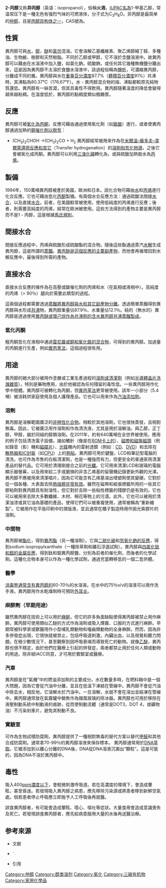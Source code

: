 **2-丙醇**又称**异丙醇**（英语：isopropanol），俗稱**火酒**，[IUPAC名為](https://zh.wikipedia.org/wiki/IUPAC "wikilink")1-甲基乙醇，常温常压下是一種无色有强烈气味的可燃液体，分子式为C<sub>3</sub>H<sub>8</sub>O。异丙醇是最简单的[仲醇](https://zh.wikipedia.org/wiki/仲醇 "wikilink")，且是[丙醇](https://zh.wikipedia.org/wiki/丙醇 "wikilink")[异构体之一](https://zh.wikipedia.org/wiki/异构体 "wikilink")，CAS號為。

## 性質

異丙醇可與[水](../Page/水.md "wikilink")，[醇](../Page/醇.md "wikilink")，[醚](../Page/醚.md "wikilink")和[氯仿](../Page/氯仿.md "wikilink")混溶。它會溶解乙基纖維素、聚乙烯醇縮丁醛、多種油、生物鹼、樹膠和天然樹脂。不同於乙醇或甲醇，它不溶於含鹽溶液中。故異丙醇可以藉由在水溶液中加入鹽，如氯化鈉，硫酸鈉，或任何其它幾種無機鹽分離出來，這是因為異丙醇不太溶於食鹽水溶液中，該過程俗稱為[鹽析](https://zh.wikipedia.org/wiki/鹽析 "wikilink")，可濃縮異丙醇，分離成不同的層。異丙醇與水在[重量百分濃度](https://zh.wikipedia.org/wiki/重量百分濃度 "wikilink")87.7%（[體積百分濃度](https://zh.wikipedia.org/wiki/體積百分濃度 "wikilink")91%）共沸時，其沸點為80.37℃（176.67°F）。水 - 異丙醇混合物的熔、沸點都較原先純物質還低。異丙醇有一絲苦澀，但其具毒性不得飲用。異丙醇隨著溫度的降低會變得越來越粘稠。在溫度低於，異丙醇的黏稠度類似楓糖漿。

## 反應

異丙醇可被[氧化為](https://zh.wikipedia.org/wiki/氧化 "wikilink")[丙酮](../Page/丙酮.md "wikilink")，反應可藉由通過使用氧化劑（如[鉻酸](https://zh.wikipedia.org/wiki/鉻酸 "wikilink")）進行，或者使異丙醇通過加熱的[銅催化劑以脫氫](https://zh.wikipedia.org/wiki/銅 "wikilink")：

  -
    (CH<sub>3</sub>)<sub>2</sub>CHOH →(CH<sub>3</sub>)<sub>2</sub>CO + H<sub>2</sub>
    異丙醇經常被用來作為在[米爾溫–龐多夫–韋爾萊還原反應和其它](https://zh.wikipedia.org/wiki/米爾溫–龐多夫–韋爾萊還原反應 "wikilink")（Transfer hydrogenation）的[溶劑和氫化物源](https://zh.wikipedia.org/wiki/溶劑 "wikilink")，之後它會被氧化成丙酮。異丙醇可以利用[三溴化磷](../Page/三溴化磷.md "wikilink")轉化為，或與硫酸加熱脫水為[丙烯](../Page/丙烯.md "wikilink")。

## 製備

1994年，150萬噸異丙醇被產於美國，歐洲和日本。該化合物可藉由[水](../Page/水.md "wikilink")和[丙烯](../Page/丙烯.md "wikilink")進行化合反應。它也可藉由氫化[丙酮](../Page/丙酮.md "wikilink")製備。有兩個水合反應方法：通過硫酸法間接[水合](../Page/水合.md "wikilink")，以及直接[水合](../Page/水合.md "wikilink")。前者，在美國較常被使用，使用低純度的丙烯進行反應；後者，則需要高純度的丙烯，經常在歐洲被使用。這些方法得到的產物主要是異丙醇而不是1 - 丙醇，這是根據[馬氏規則](https://zh.wikipedia.org/wiki/馬氏規則 "wikilink")。

## 間接水合

間接反應過程中，丙烯與硫酸形成硫酸酯的混合物。隨後這些酯通過蒸汽[水解](../Page/水解.md "wikilink")生成異丙醇，這是所謂的[蒸餾](https://zh.wikipedia.org/wiki/蒸餾 "wikilink")。[異丙醚是這個反應的主要副產物](https://zh.wikipedia.org/wiki/異丙醚 "wikilink")，而他會再循環回到水解反應中，最後得到所需的產物。

## 直接水合

直接水合反應的條件為在高壓或酸催化劑的丙烯和水（在氣相或液相中）。高純度的丙烯（\> 90％）趨向於需要此類型的過程。

這兩個過程都需要透過[蒸餾將異丙醇與水和其它副產物分離](https://zh.wikipedia.org/wiki/蒸餾 "wikilink")。透過簡單蒸餾得到異丙醇與水形成[共沸](../Page/共沸.md "wikilink")物，異丙醇重量佔87.9％、水重量佔12.1％。純的（無水的）異丙醇是透過使用[異丙醚或](https://zh.wikipedia.org/wiki/異丙醚 "wikilink")[環己烷作為共沸劑的含水異丙醇](https://zh.wikipedia.org/wiki/環己烷 "wikilink")[共沸蒸餾製成](https://zh.wikipedia.org/wiki/共沸蒸餾 "wikilink")。

### 氫化丙酮

粗丙酮氫化在液相中通過[雷尼鎳或銅和氧化鉻的混合物](https://zh.wikipedia.org/wiki/雷尼鎳 "wikilink")，可得到的異丙醇。加過量的丙酮進行生產，例如[異丙苯法](../Page/異丙苯法.md "wikilink")，這個過程很有用。

## 用途

異丙醇的絕大部分被用作塗層或工業生產過程的[溶劑或清潔劑](https://zh.wikipedia.org/wiki/溶劑 "wikilink")（例如[半導體晶片洗滌雜質](https://zh.wikipedia.org/wiki/半導體 "wikilink")）。特別是藥物應用，由於他被認為任何殘留的毒性低。一些異丙醇用作化學中間體。異丙醇可被轉化為丙酮，但[異丙苯法](../Page/異丙苯法.md "wikilink")更常被使用。該年一小部分（5.4噸）被消耗供家庭使用及個人護理產品。它也可以用來作為[汽油添加劑](https://zh.wikipedia.org/wiki/汽油添加劑 "wikilink")。

### 溶劑

異丙醇是溶解範圍廣泛的[非極性化合物](https://zh.wikipedia.org/wiki/非極性 "wikilink")。相較於其他溶劑，它也很快蒸發，且相對無毒。因此，它被廣泛用作溶劑和作為清洗液，尤其是用於溶解油。與乙醇，正丁醇，甲醇，屬於同組的醇類溶劑。在2011年，約有640萬噸在全世界被使用。應用的例子包括清洗電子設備，諸如觸針（像是在[ROM卡上的](https://zh.wikipedia.org/wiki/ROM "wikilink")）、[磁帶和磁盤磁頭](https://zh.wikipedia.org/wiki/磁帶 "wikilink")（例如錄音（影）機和[磁碟片](https://zh.wikipedia.org/wiki/磁碟片 "wikilink")）、[光碟](../Page/光碟.md "wikilink")機內的雷射透鏡（例如：[CD](../Page/CD.md "wikilink")、[DVD](https://zh.wikipedia.org/wiki/DVD "wikilink")）和去除在[散熱器和](https://zh.wikipedia.org/wiki/散熱器 "wikilink")[IC封裝](https://zh.wikipedia.org/wiki/積體電路 "wikilink")（如[CPU](https://zh.wikipedia.org/wiki/CPU "wikilink")）上的[熱貼](https://zh.wikipedia.org/wiki/熱貼 "wikilink")。異丙醇可用於鍵盤，LCD和筆記型電腦的清洗，也可作為市售的白板清潔劑，也是一種強而有力，但更安全的普通家用清潔產品的替代品。它可用於清理剛接合之前的[光纖](https://zh.wikipedia.org/wiki/光纖 "wikilink")。它可用來清潔LCD和玻璃的電腦顯示器螢幕，以及用來給二手或磨損的非含乙烯基的留聲機記錄更新外觀的光澤。異丙醇不應被用來清潔唱片，因為它可能含有乙烯基溶出增塑劑使其變硬。它對於從一個各種、大表面去除[熱熔膠非常有效](https://zh.wikipedia.org/wiki/熱熔膠 "wikilink")。雖然在磁帶和紙張標籤所用的一些其它膠粘劑對異丙醇具有耐溶性，但它對於去除一些粘性標籤的殘膠仍是有效的。它也可以被用來去除大多數纖維、木材、棉花等物上的污漬。此外，它也可以被用於清潔油漆或其它油為基礎的產品，使得它們可以被重複使用，通常被稱為“重新繪製”。它被用作在平版印刷中的潤版液，並且通常在櫃子製造時用作拋光紫膠片的溶劑。

### 中間物

異丙醇被[酯化](../Page/酯化反应.md "wikilink")，得到[異丙酯](https://zh.wikipedia.org/wiki/異丙酯 "wikilink")（另一種溶劑）。它與[二硫化碳](../Page/二硫化碳.md "wikilink")和[氫氧化鈉的反應](https://zh.wikipedia.org/wiki/氫氧化鈉 "wikilink")，得到sodium isopropylxanthate（一種除草劑和礦石浮選試劑）。異丙醇與[四氯化鈦和](https://zh.wikipedia.org/wiki/四氯化鈦 "wikilink")[鋁的金屬反應](https://zh.wikipedia.org/wiki/鋁 "wikilink")，得到鈦和鋁異丙醇鹽，分別為前者的催化劑，而後者的化學試劑。這種化合物本身可以作為一種化學試劑，通過充當轉移氫的一個二氫供體。

### 醫學

[消毒墊通常含有異丙醇的](https://zh.wikipedia.org/wiki/消毒墊 "wikilink")60-70％的水溶液。在水中的75％v/v的溶液可以用作洗手液。異丙醇用作水乾燥劑時可預防[外耳炎](../Page/外耳炎.md "wikilink")。

### 麻醉劑（早期用途）

雖然異丙醇在技術上可以用於[麻醉](../Page/麻醉學.md "wikilink")，但它的許多負面缺點使得異丙醇被禁止用作麻醉。異丙醇可使用類似乙醚的方式作為溶劑或吸入煙霧、口服的方式進行麻醉。早期常被科學家或獸醫用作小型哺乳類動物和囓齒類動物的全身麻醉。然而，因為許多併發症出現，它很快就被禁止，包括呼吸道刺激，內臟出血，以及視覺和聽力問題。在極少數情況下，甚至觀察到因呼吸衰竭而導致死亡的動物。就像[乙醚](../Page/乙醚.md "wikilink")，異丙醇也很不穩定，由於他們在醫療上引起的併發症，兩者都禁止用於任何人類或動物的用途。除非經IACC同意，才可用於實驗室或醫療。

### 汽車

異丙醇是在“氣機”中的燃油添加劑的主要成分。水在數量多時，在燃料箱中是一個大問題，因為它會從汽油中分離，並且在低溫下凍結在管線中。異丙醇不會從汽油中除去水，相反地，它溶解水於汽油中。一旦溶解，水就不會在溶出並結凍在管線中。異丙醇通常放在氣霧罐中銷售作為擋風玻璃的除冰器。異丙醇也可用於移除在液壓制動系統中制動液的痕跡，從而使制動流體（通常是DOT3，DOT 4，或礦物油）不污染剎車片，避免其制動不良。

### 實驗室

可作為生物試樣防腐劑，異丙醇提供了一種相對無毒的替代方案以替代[甲醛](../Page/甲醛.md "wikilink")和其他合成防腐劑。通常拿70-99％的異丙醇溶液來保存標本。 異丙醇通常用於[DNA萃取](https://zh.wikipedia.org/wiki/DNA萃取 "wikilink")。它被添加到以離心分離的DNA後，DNA從DNA溶液沉澱出“顆粒”。這是可能的，因為DNA不溶於異丙醇中。

## 毒性

吸入400[ppm濃度以下](https://zh.wikipedia.org/wiki/百萬分率 "wikilink")，會輕微刺激呼吸道。若在高濃度的環境下，會造成暈眩，甚至昏迷。若發現吸入異丙醇之病患，應先移除污染源或將患者移到新鮮空氣處。倘若患者停止呼吸應立即施予人工呼吸後再就醫。

誤食異丙醇者，有可能會造成暈眩、噁心、嘔吐等症狀。大量食用會造成意識喪失及死亡。若發現誤食異丙醇者，應先給病患服用大量的水後再送醫治療。

## 参考來源

  - 文献

<!-- end list -->

  - \`

<!-- end list -->

  - 引用

[Category:仲醇](https://zh.wikipedia.org/wiki/Category:仲醇 "wikilink") [Category:醇类溶剂](https://zh.wikipedia.org/wiki/Category:醇类溶剂 "wikilink") [Category:氧化](https://zh.wikipedia.org/wiki/Category:氧化 "wikilink") [Category:三碳有机物](https://zh.wikipedia.org/wiki/Category:三碳有机物 "wikilink") [Category:家用化學品](https://zh.wikipedia.org/wiki/Category:家用化學品 "wikilink")